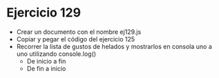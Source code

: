 # Ejercicio 129

- Crear un documento con el nombre ej129.js
- Copiar y pegar el código del ejercicio 125
- Recorrer la lista de gustos de helados y mostrarlos en consola uno a uno utilizando console.log()
  - De inicio a fin
  - De fin a inicio
